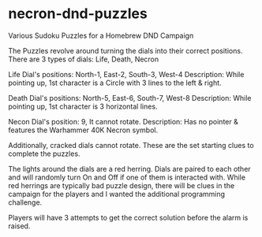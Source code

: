 # necron-dnd-puzzles
Various Sudoku Puzzles for a Homebrew DND Campaign

The Puzzles revolve around turning the dials into their correct positions.
There are 3 types of dials: Life, Death, Necron

Life Dial's positions: North-1, East-2, South-3, West-4
Description: While pointing up, 1st character is a Circle with 3 lines to the left & right.

Death Dial's positions: North-5, East-6, South-7, West-8
Description: While pointing up, 1st character is 3 horizontal lines.
            
Necon Dial's position: 9, It cannot rotate.
Description: Has no pointer & features the Warhammer 40K Necron symbol.

Additionally, cracked dials cannot rotate. These are the set starting clues to complete the puzzles.

The lights around the dials are a red herring. Dials are paired to each other and will randomly turn 
On and Off if one of them is interacted with. While red herrings are typically bad puzzle design, 
there will be clues in the campaign for the players and I wanted the additional programming challenge. 

Players will have 3 attempts to get the correct solution before the alarm is raised.
